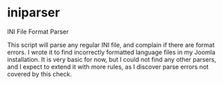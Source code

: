 iniparser
=========

INI File Format Parser

This script will parse any regular INI file, and complain if there are 
format errors. I wrote it to find incorrectly formatted language files 
in my Joomla installation. It is very basic for now, but I could not 
find any other parsers, and I expect to extend it with more rules, as 
I discover parse errors not covered by this check.

